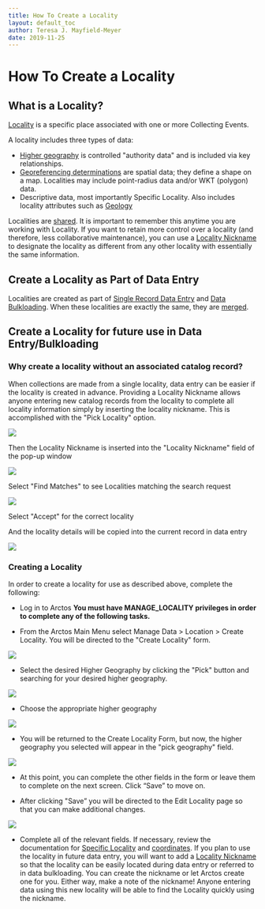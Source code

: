 ```yaml
---
title: How To Create a Locality
layout: default_toc
author: Teresa J. Mayfield-Meyer
date: 2019-11-25
---
```

# How To Create a Locality

## What is a Locality?
[Locality](http://handbook.arctosdb.org/documentation/locality.html) is a specific place associated with one or more Collecting Events. 

A locality includes three types of data:

 -   [Higher geography](higher-geography) is controlled "authority data" and is included via key relationships.
 -   [Georeferencing determinations](coordinates) are spatial data; they define a shape on a map. Localities may include point-radius data and/or WKT (polygon) data.
 -   Descriptive data, most importantly Specific Locality. Also includes locality attributes such as [Geology](http://handbook.arctosdb.org/documentation/geology.html)

Localities are [shared](http://handbook.arctosdb.org/documentation/sharing-data-and-resources.html). It is important to remember this anytime you are working with Locality. If you want to retain more control over a locality (and therefore, less collaborative maintenance), you can use a [Locality Nickname](http://handbook.arctosdb.org/documentation/locality.html#locality-nickname) to designate the locality as different from any other locality with essentially the same information.

## Create a Locality as Part of Data Entry

Localities are created as part of [Single Record Data Entry](http://handbook.arctosdb.org/how_to/How-to-Enter-Data-for-a-Single-Record.html) and [Data Bulkloading](http://handbook.arctosdb.org/how_to/How-to-Bulkload-Specimen-Data.html). When these localities are exactly the same, they are [merged](http://handbook.arctosdb.org/documentation/locality.html#maintenance).

## Create a Locality for future use in Data Entry/Bulkloading

### Why create a locality without an associated catalog record?
When collections are made from a single locality, data entry can be easier if the locality is created in advance. Providing a Locality Nickname allows anyone entering new catalog records from the locality to complete all locality information simply by inserting the locality nickname. This is accomplished with the "Pick Locality" option. 

![](https://raw.githubusercontent.com/ArctosDB/documentation-wiki/gh-pages/tutorial_images/locality/locality%20nickname.jpg)

Then the Locality Nickname is inserted into the "Locality Nickname" field of the pop-up window

![](https://raw.githubusercontent.com/ArctosDB/documentation-wiki/gh-pages/tutorial_images/locality/locality%20nickname%20pick.jpg)

Select "Find Matches" to see Localities matching the search request

![](https://raw.githubusercontent.com/ArctosDB/documentation-wiki/gh-pages/tutorial_images/locality/locality%20nickname%20accept.jpg)

Select "Accept" for the correct locality

And the locality details will be copied into the current record in data entry

![](https://raw.githubusercontent.com/ArctosDB/documentation-wiki/gh-pages/tutorial_images/locality/locality%20nickname%20entered.jpg)

### Creating a Locality
In order to create a locality for use as described above, complete the following:

 - Log in to Arctos **You must have MANAGE_LOCALITY privileges in order to complete any of the following tasks.**
 
 - From the Arctos Main Menu select Manage Data > Location > Create Locality. You will be directed to the "Create Locality" form.
 
 ![](https://raw.githubusercontent.com/ArctosDB/documentation-wiki/gh-pages/tutorial_images/locality/create%20locality%20form.jpg)
 
 - Select the desired Higher Geography by clicking the "Pick" button and searching for your desired higher geography. 
 
 ![](https://raw.githubusercontent.com/ArctosDB/documentation-wiki/gh-pages/tutorial_images/locality/higher%20geog%20pick.jpg)
 
 - Choose the appropriate higher geography
 
 ![](https://raw.githubusercontent.com/ArctosDB/documentation-wiki/gh-pages/tutorial_images/locality/higher%20geog%20pick%20list.jpg)
 
 - You will be returned to the Create Locality Form, but now, the higher geography you selected will appear in the "pick geography" field.
 
 ![](https://raw.githubusercontent.com/ArctosDB/documentation-wiki/gh-pages/tutorial_images/locality/create%20locality%20with%20HG.jpg)
 
 - At this point, you can complete the other fields in the form or leave them to complete on the next screen. Click “Save” to move on.

 - After clicking "Save” you will be directed to the Edit Locality page so that you can make additional changes. 
 
 ![](https://raw.githubusercontent.com/ArctosDB/documentation-wiki/gh-pages/tutorial_images/locality/edit%20locality%20add%20nickname.jpg)
 
 - Complete all of the relevant fields. If necessary, review the documentation for [Specific Locality](http://handbook.arctosdb.org/documentation/locality.html#specific-locality) and [coordinates](http://handbook.arctosdb.org/documentation/locality.html#coordinates). If you plan to use the locality in future data entry, you will want to add a [Locality Nickname](http://handbook.arctosdb.org/documentation/locality.html#locality-nickname) so that the locality can be easily located during data entry or referred to in data bulkloading. You can create the nickname or let Arctos create one for you. Either way, make a note of the nickname! Anyone entering data using this new locality will be able to find the Locality quickly using the nickname.
